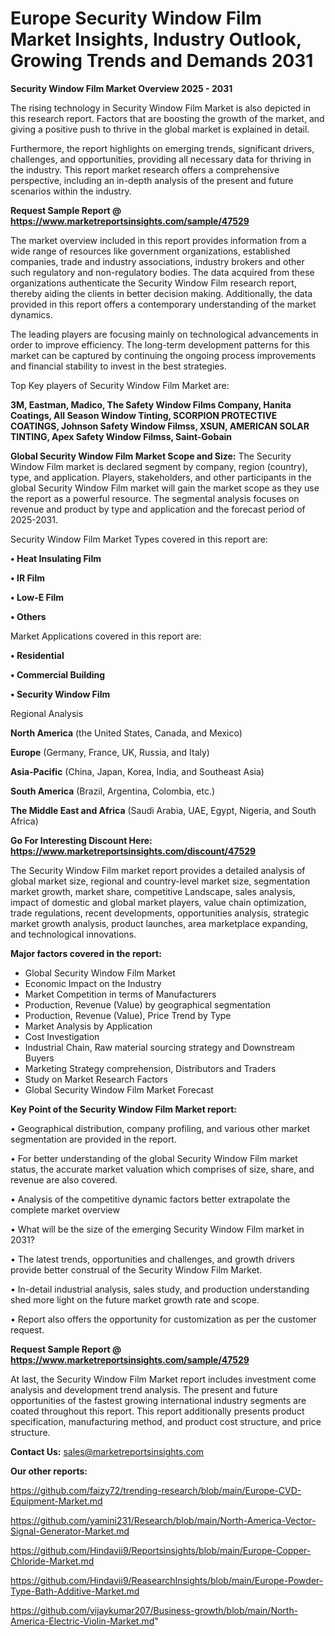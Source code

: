 # Europe Security Window Film Market Insights, Industry Outlook, Growing Trends and Demands 2031

<Strong> Security Window Film Market Overview 2025 - 2031</strong>

The rising technology in Security Window Film Market is also depicted in this research report. Factors that are boosting the growth of the market, and giving a positive push to thrive in the global market is explained in detail.

Furthermore, the report highlights on emerging trends, significant drivers, challenges, and opportunities, providing all necessary data for thriving in the industry. This report market research offers a comprehensive perspective, including an in-depth analysis of the present and future scenarios within the industry.

<strong>Request Sample Report @ <a href=https://www.marketreportsinsights.com/sample/47529>https://www.marketreportsinsights.com/sample/47529</a></strong>

The market overview included in this report provides information from a wide range of resources like government organizations, established companies, trade and industry associations, industry brokers and other such regulatory and non-regulatory bodies. The data acquired from these organizations authenticate the Security Window Film research report, thereby aiding the clients in better decision making. Additionally, the data provided in this report offers a contemporary understanding of the market dynamics.

The leading players are focusing mainly on technological advancements in order to improve efficiency. The long-term development patterns for this market can be captured by continuing the ongoing process improvements and financial stability to invest in the best strategies.

Top Key players of Security Window Film Market are:

<strong>3M, Eastman, Madico, The Safety Window Films Company, Hanita Coatings, All Season Window Tinting, SCORPION PROTECTIVE COATINGS, Johnson Safety Window Filmss, XSUN, AMERICAN SOLAR TINTING, Apex Safety Window Filmss, Saint-Gobain</strong>

<strong><b>Global Security Window Film Market Scope and Size:</b></strong>
The Security Window Film market is declared segment by company, region (country), type, and application. Players, stakeholders, and other participants in the global Security Window Film market will gain the market scope as they use the report as a powerful resource. The segmental analysis focuses on revenue and product by type and application and the forecast period of 2025-2031.

Security Window Film Market Types covered in this report are:

<strong>•  Heat Insulating Film

•  IR Film

•  Low-E Film

•  Others</strong>

Market Applications covered in this report are:

<strong>•  Residential

•  Commercial Building

•  Security Window Film</strong> 

Regional Analysis

<strong>North America</strong> (the United States, Canada, and Mexico)

<strong>Europe</strong> (Germany, France, UK, Russia, and Italy)

<strong>Asia-Pacific</strong> (China, Japan, Korea, India, and Southeast Asia)

<strong>South America</strong> (Brazil, Argentina, Colombia, etc.)

<strong>The Middle East and Africa</strong> (Saudi Arabia, UAE, Egypt, Nigeria, and South Africa)

<strong>Go For Interesting Discount Here: <a href=https://www.marketreportsinsights.com/discount/47529>https://www.marketreportsinsights.com/discount/47529</a></strong>

The Security Window Film market report provides a detailed analysis of global market size, regional and country-level market size, segmentation market growth, market share, competitive Landscape, sales analysis, impact of domestic and global market players, value chain optimization, trade regulations, recent developments, opportunities analysis, strategic market growth analysis, product launches, area marketplace expanding, and technological innovations.

<strong><b>Major factors covered in the report:</b></strong>
<ul>
  <li>Global Security Window Film Market </li>
  <li>Economic Impact on the Industry</li>
  <li>Market Competition in terms of Manufacturers</li>
  <li>Production, Revenue (Value) by geographical segmentation</li>
  <li>Production, Revenue (Value), Price Trend by Type</li>
  <li>Market Analysis by Application</li>
  <li>Cost Investigation</li>
  <li>Industrial Chain, Raw material sourcing strategy and Downstream Buyers</li>
  <li>Marketing Strategy comprehension, Distributors and Traders</li>
  <li>Study on Market Research Factors</li>
  <li>Global Security Window Film Market Forecast</li>
</ul>

<strong><b>Key Point of the Security Window Film Market report:</b></strong>

• Geographical distribution, company profiling, and various other market segmentation are provided in the report.

• For better understanding of the global Security Window Film market status, the accurate market valuation which comprises of size, share, and revenue are also covered.

• Analysis of the competitive dynamic factors better extrapolate the complete market overview

• What will be the size of the emerging Security Window Film market in 2031?

• The latest trends, opportunities and challenges, and growth drivers provide better construal of the Security Window Film Market.

• In-detail industrial analysis, sales study, and production understanding shed more light on the future market growth rate and scope.

• Report also offers the opportunity for customization as per the customer request.

<strong>Request Sample Report @ <a href=https://www.marketreportsinsights.com/sample/47529>https://www.marketreportsinsights.com/sample/47529</a></strong>

At last, the Security Window Film Market report includes investment come analysis and development trend analysis. The present and future opportunities of the fastest growing international industry segments are coated throughout this report. This report additionally presents product specification, manufacturing method, and product cost structure, and price structure.

<strong>Contact Us:</strong>
sales@marketreportsinsights.com

<strong>Our other reports:</strong>

<a href=https://github.com/faizy72/trending-research/blob/main/Europe-CVD-Equipment-Market.md>https://github.com/faizy72/trending-research/blob/main/Europe-CVD-Equipment-Market.md</a>

<a href=https://github.com/yamini231/Research/blob/main/North-America-Vector-Signal-Generator-Market.md>https://github.com/yamini231/Research/blob/main/North-America-Vector-Signal-Generator-Market.md</a>

<a href=https://github.com/Hindavii9/Reportsinsights/blob/main/Europe-Copper-Chloride-Market.md>https://github.com/Hindavii9/Reportsinsights/blob/main/Europe-Copper-Chloride-Market.md</a>

<a href=https://github.com/Hindavii9/ReasearchInsights/blob/main/Europe-Powder-Type-Bath-Additive-Market.md>https://github.com/Hindavii9/ReasearchInsights/blob/main/Europe-Powder-Type-Bath-Additive-Market.md</a>

<a href=https://github.com/vijaykumar207/Business-growth/blob/main/North-America-Electric-Violin-Market.md>https://github.com/vijaykumar207/Business-growth/blob/main/North-America-Electric-Violin-Market.md</a>"
